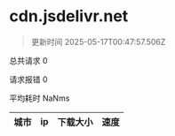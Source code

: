 
  # cdn.jsdelivr.net

  > 更新时间 2025-05-17T00:47:57.506Z
  
  总共请求 0

  请求报错 0

  平均耗时 NaNms

|城市|ip|下载大小|速度|
|-----|----------|---|---|

  